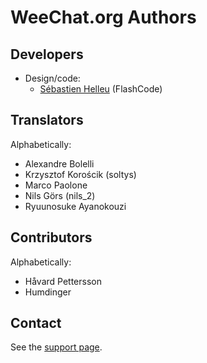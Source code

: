 <!--
SPDX-FileCopyrightText: 2003-2025 Sébastien Helleu <flashcode@flashtux.org>

SPDX-License-Identifier: GPL-3.0-or-later
-->

# WeeChat.org Authors

## Developers

- Design/code:
  - [Sébastien Helleu](https://github.com/flashcode) (FlashCode)

## Translators

Alphabetically:

- Alexandre Bolelli
- Krzysztof Korościk (soltys)
- Marco Paolone
- Nils Görs (nils_2)
- Ryuunosuke Ayanokouzi

## Contributors

Alphabetically:

- Håvard Pettersson
- Humdinger

## Contact

See the [support page](https://weechat.org/about/support/).
